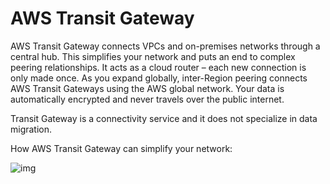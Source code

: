 # AWS Transit Gateway

AWS Transit Gateway connects VPCs and on-premises networks through a central hub. This simplifies your network and puts an end to complex peering relationships. It acts as a cloud router – each new connection is only made once. As you expand globally, inter-Region peering connects AWS Transit Gateways using the AWS global network. Your data is automatically encrypted and never travels over the public internet.

Transit Gateway is a connectivity service and it does not specialize in data migration.

How AWS Transit Gateway can simplify your network:

![img](https://assets-pt.media.datacumulus.com/aws-clf-pt/assets/pt3-q5-i1.jpg)
